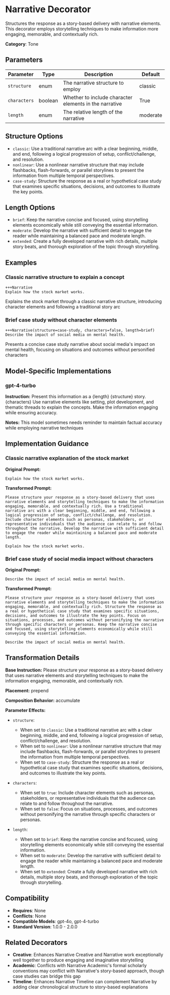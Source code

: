 # Narrative Decorator

Structures the response as a story-based delivery with narrative elements. This decorator employs storytelling techniques to make information more engaging, memorable, and contextually rich.

**Category**: Tone

## Parameters

| Parameter | Type | Description | Default |
|-----------|------|-------------|--------|
| `structure` | enum | The narrative structure to employ | classic |
| `characters` | boolean | Whether to include character elements in the narrative | True |
| `length` | enum | The relative length of the narrative | moderate |

## Structure Options

- `classic`: Use a traditional narrative arc with a clear beginning, middle, and end, following a logical progression of setup, conflict/challenge, and resolution.
- `nonlinear`: Use a nonlinear narrative structure that may include flashbacks, flash-forwards, or parallel storylines to present the information from multiple temporal perspectives.
- `case-study`: Structure the response as a real or hypothetical case study that examines specific situations, decisions, and outcomes to illustrate the key points.

## Length Options

- `brief`: Keep the narrative concise and focused, using storytelling elements economically while still conveying the essential information.
- `moderate`: Develop the narrative with sufficient detail to engage the reader while maintaining a balanced pace and moderate length.
- `extended`: Create a fully developed narrative with rich details, multiple story beats, and thorough exploration of the topic through storytelling.

## Examples

### Classic narrative structure to explain a concept

```
+++Narrative
Explain how the stock market works.
```

Explains the stock market through a classic narrative structure, introducing character elements and following a traditional story arc

### Brief case study without character elements

```
+++Narrative(structure=case-study, characters=false, length=brief)
Describe the impact of social media on mental health.
```

Presents a concise case study narrative about social media's impact on mental health, focusing on situations and outcomes without personified characters

## Model-Specific Implementations

### gpt-4-turbo

**Instruction:** Present this information as a {length} {structure} story. {characters} Use narrative elements like setting, plot development, and thematic threads to explain the concepts. Make the information engaging while ensuring accuracy.

**Notes:** This model sometimes needs reminder to maintain factual accuracy while employing narrative techniques


## Implementation Guidance

### Classic narrative explanation of the stock market

**Original Prompt:**
```
Explain how the stock market works.
```

**Transformed Prompt:**
```
Please structure your response as a story-based delivery that uses narrative elements and storytelling techniques to make the information engaging, memorable, and contextually rich. Use a traditional narrative arc with a clear beginning, middle, and end, following a logical progression of setup, conflict/challenge, and resolution. Include character elements such as personas, stakeholders, or representative individuals that the audience can relate to and follow throughout the narrative. Develop the narrative with sufficient detail to engage the reader while maintaining a balanced pace and moderate length.

Explain how the stock market works.
```

### Brief case study of social media impact without characters

**Original Prompt:**
```
Describe the impact of social media on mental health.
```

**Transformed Prompt:**
```
Please structure your response as a story-based delivery that uses narrative elements and storytelling techniques to make the information engaging, memorable, and contextually rich. Structure the response as a real or hypothetical case study that examines specific situations, decisions, and outcomes to illustrate the key points. Focus on situations, processes, and outcomes without personifying the narrative through specific characters or personas. Keep the narrative concise and focused, using storytelling elements economically while still conveying the essential information.

Describe the impact of social media on mental health.
```

## Transformation Details

**Base Instruction:** Please structure your response as a story-based delivery that uses narrative elements and storytelling techniques to make the information engaging, memorable, and contextually rich.

**Placement:** prepend

**Composition Behavior:** accumulate

**Parameter Effects:**

- `structure`:
  - When set to `classic`: Use a traditional narrative arc with a clear beginning, middle, and end, following a logical progression of setup, conflict/challenge, and resolution.
  - When set to `nonlinear`: Use a nonlinear narrative structure that may include flashbacks, flash-forwards, or parallel storylines to present the information from multiple temporal perspectives.
  - When set to `case-study`: Structure the response as a real or hypothetical case study that examines specific situations, decisions, and outcomes to illustrate the key points.

- `characters`:
  - When set to `true`: Include character elements such as personas, stakeholders, or representative individuals that the audience can relate to and follow throughout the narrative.
  - When set to `false`: Focus on situations, processes, and outcomes without personifying the narrative through specific characters or personas.

- `length`:
  - When set to `brief`: Keep the narrative concise and focused, using storytelling elements economically while still conveying the essential information.
  - When set to `moderate`: Develop the narrative with sufficient detail to engage the reader while maintaining a balanced pace and moderate length.
  - When set to `extended`: Create a fully developed narrative with rich details, multiple story beats, and thorough exploration of the topic through storytelling.

## Compatibility

- **Requires**: None
- **Conflicts**: None
- **Compatible Models**: gpt-4o, gpt-4-turbo
- **Standard Version**: 1.0.0 - 2.0.0

## Related Decorators

- **Creative**: Enhances Narrative Creative and Narrative work exceptionally well together to produce engaging and imaginative storytelling
- **Academic**: Conflicts with Narrative Academic's formal scholarly conventions may conflict with Narrative's story-based approach, though case studies can bridge this gap
- **Timeline**: Enhances Narrative Timeline can complement Narrative by adding clear chronological structure to story-based explanations
